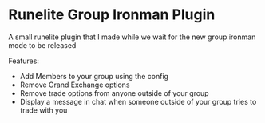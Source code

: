 # Runelite Group Ironman Plugin
A small runelite plugin that I made while we wait for the new group ironman mode to be released

Features:
* Add Members to your group using the config
* Remove Grand Exchange options
* Remove trade options from anyone outside of your group
* Display a message in chat when someone outside of your group tries to trade with you
